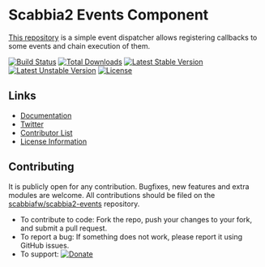 # Scabbia2 Events Component

[This repository](https://github.com/scabbiafw/scabbia2-events/) is a simple event dispatcher allows registering callbacks to some events and chain execution of them.

[![Build Status](https://travis-ci.org/scabbiafw/scabbia2-events.png?branch=master)](https://travis-ci.org/scabbiafw/scabbia2-events)
[![Total Downloads](https://poser.pugx.org/scabbiafw/scabbia2-events/downloads.png)](https://packagist.org/packages/scabbiafw/scabbia2-events)
[![Latest Stable Version](https://poser.pugx.org/scabbiafw/scabbia2-events/v/stable)](https://packagist.org/packages/scabbiafw/scabbia2-events)
[![Latest Unstable Version](https://poser.pugx.org/scabbiafw/scabbia2-events/v/unstable)](https://packagist.org/packages/scabbiafw/scabbia2-events)
[![License](https://poser.pugx.org/scabbiafw/scabbia2-events/license.png)](https://packagist.org/packages/scabbiafw/scabbia2-events)

## Links
- [Documentation](http://scabbiafw.com/docs/)
- [Twitter](https://twitter.com/scabbiafw)
- [Contributor List](contributors.md)
- [License Information](LICENSE)


## Contributing
It is publicly open for any contribution. Bugfixes, new features and extra modules are welcome. All contributions should be filed on the [scabbiafw/scabbia2-events](https://github.com/scabbiafw/scabbia2-events) repository.

* To contribute to code: Fork the repo, push your changes to your fork, and submit a pull request.
* To report a bug: If something does not work, please report it using GitHub issues.
* To support: [![Donate](https://www.paypalobjects.com/en_US/i/btn/btn_donate_LG.gif)](https://www.paypal.com/cgi-bin/webscr?cmd=_s-xclick&hosted_button_id=BXNMWG56V6LYS)
